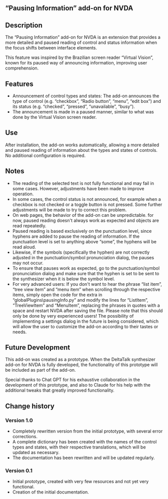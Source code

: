 ## “Pausing Information” add-on for NVDA

## Description

The “Pausing Information” add-on for NVDA is an extension that provides a more detailed and paused reading of control and status information when the focus shifts between interface elements.

This feature was inspired by the Brazilian screen reader “Virtual Vision”, known for its paused way of announcing information, improving user comprehension.

## Features

* Announcement of control types and states: The add-on announces the type of control (e.g. “checkbox”, “Radio button”, “menu”, “edit box”) and its status (e.g. “checked”, “pressed”, “unavailable”, “busy”).
* The announcement is made in a paused manner, similar to what was done by the Virtual Vision screen reader.

## Use

After installation, the add-on works automatically, allowing a more detailed and paused reading of information about the types and states of controls. No additional configuration is required.

## Notes

* The reading of the selected text is not fully functional and may fail in some cases. However, adjustments have been made to improve operation.
* In some cases, the control status is not announced, for example when a checkbox is not checked or a toggle button is not pressed. Some further adjustments will be made to try to correct this problem.
* On web pages, the behavior of the add-on can be unpredictable. for now, paused reading doesn't always work as expected and objects are read repeatedly.
* Paused reading is based exclusively on the punctuation level, since hyphens are added to pause the reading of information. If the punctuation level is set to anything above “some”, the hyphens will be read aloud.
* Likewise, if the symbols (specifically the hyphen) are not correctly adjusted in the punctuation/symbol pronunciation dialog, the pauses may not occur.
* To ensure that pauses work as expected, go to the punctuation/symbol pronunciation dialog and make sure that the hyphen is set to be sent to the synthesizer when it is below the symbol level.
* For very advanced users: If you don't want to hear the phrase “list item”, “tree view item” and “menu item” when scrolling through the respective items, simply open the code for the extra in “globalPlugins\pausingInfo.py” and modify the lines for “ListItem”, “TreeViewItem” and “MenuItem”, replacing the phrases in quotes with a space and restart NVDA after saving the file. Please note that this should only be done by very experienced users! The possibility of implementing a settings dialog in the future is being considered, which will allow the user to customize the add-on according to their tastes or needs.

## Future Development

This add-on was created as a prototype. When the DeltaTalk synthesizer add-on for NVDA is fully developed, the functionality of this prototype will be included as part of the add-on.

Special thanks to Chat GPT for his exhaustive collaboration in the development of this prototype, and also to Claude for his help with the additional tweaks that greatly improved functionality.

## Change history

### Version 1.0

* Completely rewritten version from the initial prototype, with several error corrections.
* A complete dictionary has been created with the names of the control types and states, with their respective translations, which will be updated as necessary.
* The documentation has been rewritten and will be updated regularly.

### Version 0.1

* Initial prototype, created with very few resources and not yet very functional.
* Creation of the initial documentation.